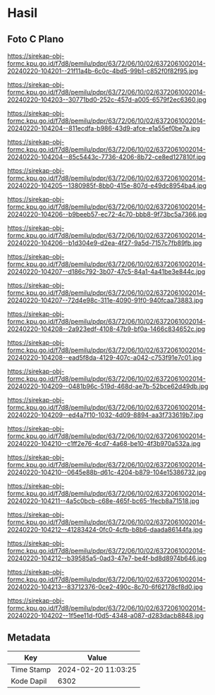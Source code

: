 # Hasil

## Foto C Plano

https://sirekap-obj-formc.kpu.go.id/f7d8/pemilu/pdpr/63/72/06/10/02/6372061002014-20240220-104201--21f11a4b-6c0c-4bd5-99b1-c852f0f82f95.jpg

https://sirekap-obj-formc.kpu.go.id/f7d8/pemilu/pdpr/63/72/06/10/02/6372061002014-20240220-104203--30771bd0-252c-457d-a005-6579f2ec6360.jpg

https://sirekap-obj-formc.kpu.go.id/f7d8/pemilu/pdpr/63/72/06/10/02/6372061002014-20240220-104204--811ecdfa-b986-43d9-afce-e1a55ef0be7a.jpg

https://sirekap-obj-formc.kpu.go.id/f7d8/pemilu/pdpr/63/72/06/10/02/6372061002014-20240220-104204--85c5443c-7736-4206-8b72-ce8ed127810f.jpg

https://sirekap-obj-formc.kpu.go.id/f7d8/pemilu/pdpr/63/72/06/10/02/6372061002014-20240220-104205--1380985f-8bb0-415e-807d-e49dc8954ba4.jpg

https://sirekap-obj-formc.kpu.go.id/f7d8/pemilu/pdpr/63/72/06/10/02/6372061002014-20240220-104206--b9beeb57-ec72-4c70-bbb8-9f73bc5a7366.jpg

https://sirekap-obj-formc.kpu.go.id/f7d8/pemilu/pdpr/63/72/06/10/02/6372061002014-20240220-104206--b1d304e9-d2ea-4f27-9a5d-7157c7fb89fb.jpg

https://sirekap-obj-formc.kpu.go.id/f7d8/pemilu/pdpr/63/72/06/10/02/6372061002014-20240220-104207--d186c792-3b07-47c5-84a1-4a41be3e844c.jpg

https://sirekap-obj-formc.kpu.go.id/f7d8/pemilu/pdpr/63/72/06/10/02/6372061002014-20240220-104207--72d4e98c-311e-4090-91f0-940fcaa73883.jpg

https://sirekap-obj-formc.kpu.go.id/f7d8/pemilu/pdpr/63/72/06/10/02/6372061002014-20240220-104208--2a923edf-4108-47b9-bf0a-1466c834652c.jpg

https://sirekap-obj-formc.kpu.go.id/f7d8/pemilu/pdpr/63/72/06/10/02/6372061002014-20240220-104208--ead5f8da-4129-407c-a042-c753f91e7c01.jpg

https://sirekap-obj-formc.kpu.go.id/f7d8/pemilu/pdpr/63/72/06/10/02/6372061002014-20240220-104209--0481b96c-519d-468d-ae7b-52bce62d49db.jpg

https://sirekap-obj-formc.kpu.go.id/f7d8/pemilu/pdpr/63/72/06/10/02/6372061002014-20240220-104209--ed4a7f10-1032-4d09-8894-aa3f733619b7.jpg

https://sirekap-obj-formc.kpu.go.id/f7d8/pemilu/pdpr/63/72/06/10/02/6372061002014-20240220-104210--c1ff2e76-4cd7-4a68-be10-4f3b970a532a.jpg

https://sirekap-obj-formc.kpu.go.id/f7d8/pemilu/pdpr/63/72/06/10/02/6372061002014-20240220-104210--0645e88b-d61c-4204-b879-104e15386732.jpg

https://sirekap-obj-formc.kpu.go.id/f7d8/pemilu/pdpr/63/72/06/10/02/6372061002014-20240220-104211--4a5c0bcb-c68e-465f-bc65-1fecb8a71518.jpg

https://sirekap-obj-formc.kpu.go.id/f7d8/pemilu/pdpr/63/72/06/10/02/6372061002014-20240220-104212--41283424-0fc0-4cfb-b8b6-daada86144fa.jpg

https://sirekap-obj-formc.kpu.go.id/f7d8/pemilu/pdpr/63/72/06/10/02/6372061002014-20240220-104212--b39585a5-0ad3-47e7-be4f-bd8d8974b646.jpg

https://sirekap-obj-formc.kpu.go.id/f7d8/pemilu/pdpr/63/72/06/10/02/6372061002014-20240220-104213--83712376-0ce2-490c-8c70-6f62178cf8d0.jpg

https://sirekap-obj-formc.kpu.go.id/f7d8/pemilu/pdpr/63/72/06/10/02/6372061002014-20240220-104202--1f5ee11d-f0d5-4348-a087-d283dacb8848.jpg


## Metadata

| Key        | Value               |
| ---------- | ------------------- |
| Time Stamp | 2024-02-20 11:03:25 |
| Kode Dapil | 6302                |



